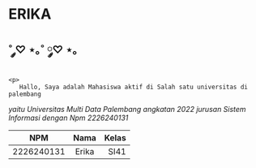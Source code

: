 <!DOCTYPE html>
<html lang="en">
<head>
    <meta charset="UTF-8">
    <meta name="viewport" content="width=device-width, initial-scale=1.0">
    <title>Document</title>
</head>
<body>
    <h1>ERIKA</h1>
    <h2>˚ ༘♡ ⋆｡˚ ༘♡ ⋆｡</h2>

    <p>
       Hallo, Saya adalah Mahasiswa aktif di Salah satu universitas di palembang
<i>yaitu Universitas Multi Data Palembang angkatan 2022 jurusan Sistem Informasi dengan Npm 2226240131</i></p>

| NPM        | Nama           | Kelas  |
| ------------- |:-------------:| -----:|
| 2226240131     | Erika | SI41 |
</body>
</html>
